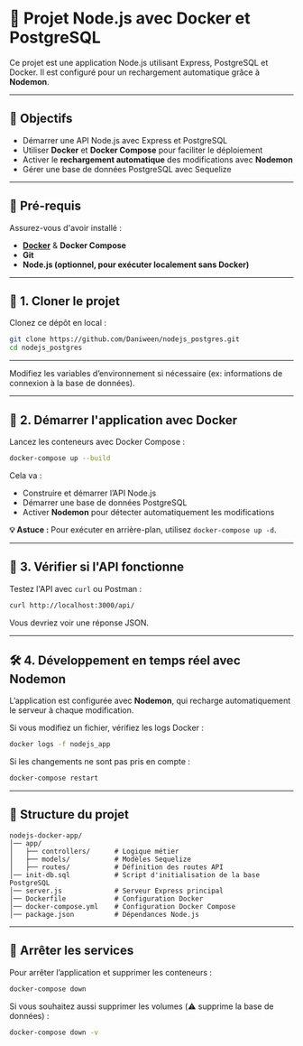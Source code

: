 # 📌 Projet Node.js avec Docker et PostgreSQL

Ce projet est une application Node.js utilisant Express, PostgreSQL et Docker. Il est configuré pour un rechargement automatique grâce à **Nodemon**.

---

## 🚀 Objectifs

- Démarrer une API Node.js avec Express et PostgreSQL
- Utiliser **Docker** et **Docker Compose** pour faciliter le déploiement
- Activer le **rechargement automatique** des modifications avec **Nodemon**
- Gérer une base de données PostgreSQL avec Sequelize

---

## 📂 Pré-requis

Assurez-vous d'avoir installé :

- **[Docker](https://www.docker.com/get-started)** & **Docker Compose**
- **Git**
- **Node.js (optionnel, pour exécuter localement sans Docker)**

---

## 🔽 1. Cloner le projet

Clonez ce dépôt en local :

```sh
git clone https://github.com/Daniween/nodejs_postgres.git
cd nodejs_postgres
```

---

Modifiez les variables d’environnement si nécessaire (ex: informations de connexion à la base de données).

---

## 🐳 2. Démarrer l'application avec Docker

Lancez les conteneurs avec Docker Compose :

```sh
docker-compose up --build
```

Cela va :

- Construire et démarrer l’API Node.js
- Démarrer une base de données PostgreSQL
- Activer **Nodemon** pour détecter automatiquement les modifications

**💡 Astuce :** Pour exécuter en arrière-plan, utilisez `docker-compose up -d`.

---

## 🔄 3. Vérifier si l'API fonctionne

Testez l'API avec `curl` ou Postman :

```sh
curl http://localhost:3000/api/
```

Vous devriez voir une réponse JSON.

---

## 🛠 4. Développement en temps réel avec Nodemon

L’application est configurée avec **Nodemon**, qui recharge automatiquement le serveur à chaque modification.

Si vous modifiez un fichier, vérifiez les logs Docker :

```sh
docker logs -f nodejs_app
```

Si les changements ne sont pas pris en compte :

```sh
docker-compose restart
```

---

## 📂 Structure du projet

```
nodejs-docker-app/
│── app/
│   ├── controllers/      # Logique métier
│   ├── models/           # Modèles Sequelize
│   ├── routes/           # Définition des routes API
│── init-db.sql           # Script d'initialisation de la base PostgreSQL
│── server.js             # Serveur Express principal
│── Dockerfile            # Configuration Docker
│── docker-compose.yml    # Configuration Docker Compose
│── package.json          # Dépendances Node.js
```

---

## 🔌 Arrêter les services

Pour arrêter l’application et supprimer les conteneurs :

```sh
docker-compose down
```

Si vous souhaitez aussi supprimer les volumes (⚠️ supprime la base de données) :

```sh
docker-compose down -v
```
